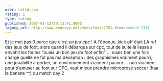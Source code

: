 ```yaml
---
user: helldraco
rating: 1
type: rating
published: 2007-01-12T20:11:41.000Z
legacy_url: http://www.emunova.net/veda/test/1702.htm#comment-7311
---
```

Et je met pas 0 parce que c'est un jeu cpc ! A l'époque, kick off était LA ref des jeux de foot, alors quand il débarqua sur cpc, tout de suite la liesse a envahit les foules "ouais un bon jeu de foot enfin" ... ouais ben une fois chargé quelle ne fut pas ma déception : des graphismes vraiment pourri, une jouabilité à gerber, un environnement vraiment pauvre ... non vraiment pour s'amuser au foot sur CPC, vaut mieux prendre microprose soccer (haa la banane ^^) ou match day 2